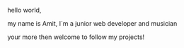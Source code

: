 hello world,

my name is Amit, 
I`m a junior web developer and musician

your more then welcome to follow my projects!
